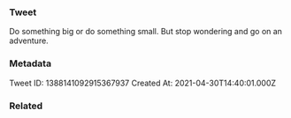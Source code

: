 ### Tweet
Do something big or do something small. But stop wondering and go on an adventure.

### Metadata
Tweet ID: 1388141092915367937
Created At: 2021-04-30T14:40:01.000Z

### Related

